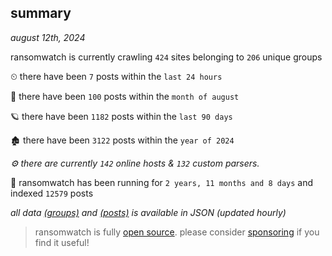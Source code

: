 
## summary
_august 12th, 2024_

ransomwatch is currently crawling `424` sites belonging to `206` unique groups

⏲ there have been `7` posts within the `last 24 hours`

🦈 there have been `100` posts within the `month of august`

🪐 there have been `1182` posts within the `last 90 days`

🏚 there have been `3122` posts within the `year of 2024`

_⚙️ there are currently `142` online hosts & `132` custom parsers._

🦕 ransomwatch has been running for `2 years, 11 months and 8 days` and indexed `12579` posts

_all data  [(groups)](http://ransomwhat.telemetry.ltd/groups) and [(posts)](http://ransomwhat.telemetry.ltd/posts) is available in JSON (updated hourly)_

> ransomwatch is fully [open source](https://github.com/joshhighet/ransomwatch#ransomwatch--). please consider [sponsoring](https://github.com/sponsors/joshhighet) if you find it useful!
